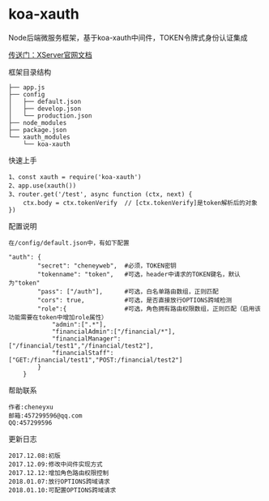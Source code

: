# koa-xauth
Node后端微服务框架，基于koa-xauth中间件，TOKEN令牌式身份认证集成

[传送门：XServer官网文档](http://www.xserver.top)

框架目录结构
>
    ├── app.js
    ├── config
    │   ├── default.json
    │   ├── develop.json
    │   └── production.json
    ├── node_modules
    ├── package.json
    └── xauth_modules
        └── koa-xauth

快速上手
>
    1、const xauth = require('koa-xauth')
    2、app.use(xauth())
    3、router.get('/test', async function (ctx, next) {
        ctx.body = ctx.tokenVerify  // [ctx.tokenVerify]是token解析后的对象
    })

配置说明
>
    在/config/default.json中，有如下配置
```
"auth": {
        "secret": "cheneyweb",  #必须，TOKEN密钥
        "tokenname": "token",   #可选，header中请求的TOKEN键名，默认为"token"
        "pass": ["/auth"],      #可选，白名单路由数组，正则匹配
        "cors": true,           #可选，是否直接放行OPTIONS跨域检测
        "role":{                #可选，角色拥有路由权限数组，正则匹配（启用该功能需要在token中增加role属性）
            "admin":[".*"],     
            "financialAdmin":["/financial/*"],
            "financialManager":["/financial/test1","/financial/test2"],
            "financialStaff":["GET:/financial/test1","POST:/financial/test2"]
        }
    }
```

帮助联系
>
	作者:cheneyxu
	邮箱:457299596@qq.com
	QQ:457299596

更新日志
>
	2017.12.08:初版
    2017.12.09:修改中间件实现方式
    2017.12.12:增加角色路由权限控制
    2018.01.07:放行OPTIONS跨域请求
    2018.01.10:可配置OPTIONS跨域请求